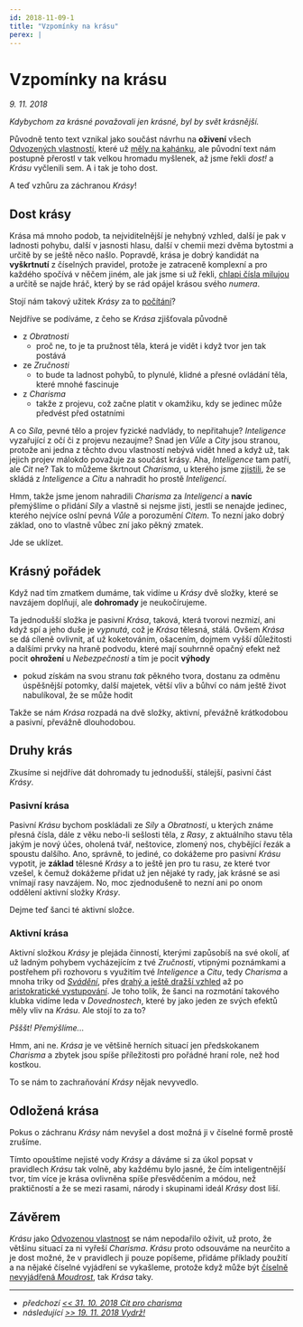 ```yaml
---
id: 2018-11-09-1
title: "Vzpomínky na krásu"
perex: |
---
```


# Vzpomínky na krásu

*9. 11. 2018*

*Kdybychom za krásné považovali jen krásné, byl by svět krásnější.*

Původně tento text vznikal jako součást návrhu na **oživení** všech [Odvozených vlastností](https://pph.drdplus.info/?trial=1#odvozene_vlastnosti), které už [měly na kahánku](2018-09-03-velkej_fanousek.md#Dovednosti), ale původní text nám postupně přerostl v tak velkou hromadu myšlenek, až jsme řekli *dost!* a *Krásu* vyčlenili sem. A i tak je toho dost.

A teď vzhůru za záchranou *Krásy*!

## Dost krásy

Krása má mnoho podob, ta nejviditelnější je nehybný vzhled, další je pak v ladnosti pohybu, další v jasnosti hlasu, další v chemii mezi dvěma bytostmi a určitě by se ještě něco našlo. Popravdě, krása je dobrý kandidát na **vyškrtnutí** z číselných pravidel, protože je zatraceně komplexní a pro každého spočívá v něčem jiném, ale jak jsme si už řekli, [chlapi čísla milujou](2018-10-31-cit_pro_charisma.md#Užitek_citu) a určitě se najde hráč, který by se rád opájel krásou svého *numera*.

Stojí nám takový užitek *Krásy* za to [počítání](https://pph.drdplus.info/?trial=1#vypocet_krasy)?

Nejdříve se podíváme, z čeho se *Krása* zjišťovala původně

- z *Obratnosti*
    - proč ne, to je ta pružnost těla, která je vidět i když tvor jen tak postává
- ze *Zručnosti*
    - to bude ta ladnost pohybů, to plynulé, klidné a přesné ovládání těla, které mnohé fascinuje
- z *Charisma*
    - takže z projevu, což začne platit v okamžiku, kdy se jedinec může předvést před ostatními

A co *Síla*, pevné tělo a projev fyzické nadvlády, to nepřitahuje? *Inteligence* vyzařující z očí či z projevu nezaujme? Snad jen *Vůle* a *City* jsou stranou, protože ani jedna z těchto dvou vlastností nebývá vidět hned a když už, tak jejich projev málokdo považuje za součást krásy.
Aha, *Inteligence* tam patří, ale *Cit* ne? Tak to můžeme škrtnout *Charisma*, u kterého jsme [zjistili](2018-10-31-cit_pro_charisma.md#Cit_nad_Charisma), že se skládá z *Inteligence* a *Citu* a nahradit ho prostě *Inteligencí*.

Hmm, takže jsme jenom nahradili *Charisma* za *Inteligenci* a **navíc** přemýšlíme o přidání *Síly* a vlastně si nejsme jisti, jestli se nenajde jedinec, kterého nejvíce oslní pevná *Vůle* a porozumění *Citem*. To nezní jako dobrý základ, ono to vlastně vůbec zní jako pěkný zmatek.

Jde se uklízet.

## Krásný pořádek

Když nad tím zmatkem dumáme, tak vidíme u *Krásy* dvě složky, které se navzájem doplňují, ale **dohromady** je neukočírujeme.

Ta jednodušší složka je pasivní *Krása*, taková, která tvorovi nezmizí, ani když spí a jeho duše je *vypnutá*, což je *Krása* tělesná, stálá.
Ovšem *Krása* se dá cíleně ovlivnit, ať už koketováním, ošacením, dojmem vyšší důležitosti a dalšími prvky na hraně podvodu, které mají souhrnně opačný efekt než pocit **ohrožení** u *Nebezpečnosti* a tím je pocit **výhody**

- pokud získám na svou stranu *tak* pěkného tvora, dostanu za odměnu úspěšnější potomky, další majetek, větší vliv a bůhví co nám ještě život nabulíkoval, že se může hodit

Takže se nám *Krása* rozpadá na dvě složky, aktivní, převážně krátkodobou a pasivní, převážně dlouhodobou.

## Druhy krás

Zkusíme si nejdříve dát dohromady tu jednodušší, stálejší, pasivní část *Krásy*.

### Pasivní krása

Pasivní *Krásu* bychom poskládali ze *Síly* a *Obratnosti*, u kterých známe přesná čísla, dále z věku nebo-li sešlosti těla, z *Rasy*, z aktuálního stavu těla jakým je nový účes, oholená tvář, neštovice, zlomený nos, chybějící řezák a spoustu dalšího. Ano, správně, to jediné, co dokážeme pro pasivní *Krásu* vypotit, je **základ** tělesné *Krásy* a to ještě jen pro tu rasu, ze které tvor vzešel, k čemuž dokážeme přidat už jen nějaké ty rady, jak krásné se asi vnímají rasy navzájem. No, moc zjednodušeně to nezní ani po onom oddělení aktivní složky *Krásy*.

Dejme teď šanci té aktivní složce.

### Aktivní krása

Aktivní složkou *Krásy* je plejáda činností, kterými zapůsobíš na své okolí, ať už ladným pohybem vycházejícím z tvé *Zručnosti*, vtipnými poznámkami a postřehem při rozhovoru s využitím tvé *Inteligence* a *Citu*, tedy *Charisma* a mnoha triky od [*Svádění*](https://pph.drdplus.info/?trial=1#svadeni), přes [drahý a ještě dražší vzhled](https://ppj.drdplus.info/?trial=1#cenik_obleceni) až po [aristokratické vystupování](https://pph.drdplus.info/?trial=1#puvod). Je toho tolik, že šanci na rozmotání takového klubka vidíme leda v *Dovednostech*, které by jako jeden ze svých efektů měly vliv na *Krásu*. Ale stojí to za to?

*Pšššt! Přemýšlíme...*

Hmm, ani ne. *Krása* je ve většině herních situací jen předskokanem *Charisma* a zbytek jsou spíše příležitosti pro pořádné hraní role, než hod kostkou.

To se nám to zachraňování *Krásy* nějak nevyvedlo.

## Odložená krása

Pokus o záchranu *Krásy* nám nevyšel a dost možná ji v číselné formě prostě zrušíme.

Tímto opouštíme nejisté vody *Krásy* a dáváme si za úkol popsat v pravidlech *Krásu* tak volně, aby každému bylo jasné, že čím inteligentnější tvor, tím více je krása ovlivněna spíše přesvědčením a módou, než praktičností a že se mezi rasami, národy i skupinami ideál *Krásy* dost liší.

## Závěrem

*Krásu* jako [Odvozenou vlastnost](https://pph.drdplus.info/?trial=1#odvozene_vlastnosti) se nám nepodařilo oživit, už proto, že většinu situací za ni vyřeší *Charisma*. *Krásu* proto odsouváme na neurčito a je dost možné, že v pravidlech ji pouze popíšeme, přidáme příklady použití a na nějaké číselné vyjádření se vykašleme, protože když může být [číselně nevyjádřená *Moudrost*](2018-10-10-inteligentni_bojovnik.md#S_moudrostí), tak *Krása* taky.

---

- *předchozí [<< 31. 10. 2018 Cit pro charisma](2018-10-31-cit_pro_charisma.md)*
- *následující [>> 19. 11. 2018 Vydrž!](2018-11-19-vydrz.md)*
